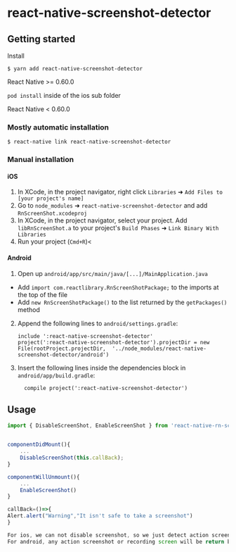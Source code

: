 # react-native-screenshot-detector

## Getting started

Install

`$ yarn add react-native-screenshot-detector`

React Native >= 0.60.0

`pod install` inside of the ios sub folder

React Native < 0.60.0

### Mostly automatic installation

`$ react-native link react-native-screenshot-detector`

### Manual installation


#### iOS

1. In XCode, in the project navigator, right click `Libraries` ➜ `Add Files to [your project's name]`
2. Go to `node_modules` ➜ `react-native-screenshot-detector` and add `RnScreenShot.xcodeproj`
3. In XCode, in the project navigator, select your project. Add `libRnScreenShot.a` to your project's `Build Phases` ➜ `Link Binary With Libraries`
4. Run your project (`Cmd+R`)<

#### Android

1. Open up `android/app/src/main/java/[...]/MainApplication.java`
  - Add `import com.reactlibrary.RnScreenShotPackage;` to the imports at the top of the file
  - Add `new RnScreenShotPackage()` to the list returned by the `getPackages()` method
2. Append the following lines to `android/settings.gradle`:
  	```
  	include ':react-native-screenshot-detector'
  	project(':react-native-screenshot-detector').projectDir = new File(rootProject.projectDir, 	'../node_modules/react-native-screenshot-detector/android')
  	```
3. Insert the following lines inside the dependencies block in `android/app/build.gradle`:
  	```
      compile project(':react-native-screenshot-detector')
  	```


## Usage
```javascript
import { DisableScreenShot, EnableScreenShot } from 'react-native-rn-screen-shot'


componentDidMount(){
	...
	DisableScreenShot(this.callBack);
}

componentWillUnmount(){
	...
	EnableScreenShot()
}

callBack=()=>{
Alert.alert("Warning","It isn't safe to take a screenshot")
}

For ios, we can not disable screenshot, so we just detect action screenshot.
For android, any action screenshot or recording screen will be return black screen. 